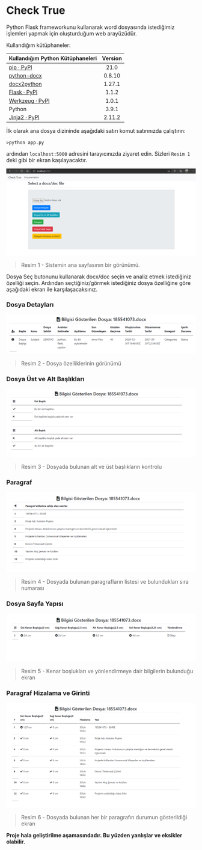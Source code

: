 # Check True

Python Flask frameworkunu kullanarak word dosyasında istediğimiz işlemleri yapmak için oluşturduğum web arayüzüdür.

Kullandığım kütüphaneler:

| Kullandığım Python Kütüphaneleri                             | Version |
| ------------------------------------------------------------ | :-----: |
| [pip · PyPI](https://pypi.org/project/pip/)                  |  21.0   |
| [python-docx](https://python-docx.readthedocs.io/en/latest/user/install.html#install) | 0.8.10  |
| [docx2python](https://docx2python.readthedocs.io/en/latest/index.html#installation) | 1.27.1  |
| [Flask · PyPI](https://pypi.org/project/Flask/)              |  1.1.2  |
| [Werkzeug · PyPI](https://pypi.org/project/Werkzeug/)        |  1.0.1  |
| Python                                                       |  3.9.1  |
| [Jinja2 · PyPI](https://pypi.org/project/Jinja2/)            | 2.11.2  |

İlk olarak ana dosya dizininde aşağıdaki satırı komut satırınızda çalıştırın:

```shell
>python app.py
```

ardından `localhost:5000` adresini tarayıcınızda ziyaret edin. Sizleri `Resim 1` deki gibi bir ekran kaşılayacaktır.

<img src="./documentation/images/image-20210130021047530.png">

> Resim 1 - Sistemin ana sayfasının bir görünümü.

Dosya Seç butonunu kullanarak docx/doc seçin ve analiz etmek istediğiniz özelliği seçin. Ardından seçtiğiniz/görmek istediğiniz dosya özelliğine göre aşağıdaki ekran ile karşılaşacaksınız.

### Dosya Detayları



<img src="./documentation/images/image-20210130015638143.png">

> Resim 2 - Dosya özelliklerinin görünümü

### Dosya Üst ve Alt Başlıkları

<img src="./documentation/images/image-20210130021831285.png">

> Resim 3 - Dosyada bulunan alt ve üst başlıkların kontrolu

### Paragraf

<img src="./documentation/images/image-20210130022306238.png">

> Resim 4 - Dosyada bulunan paragrafların listesi ve bulundukları sıra numarası

### Dosya Sayfa Yapısı

<img src="./documentation/images/image-20210130023452440.png">

> Resim 5 - Kenar boşlukları ve yönlendirmeye dair bilgilerin bulunduğu ekran

### Paragraf Hizalama ve Girinti

<img src="./documentation/images/image-20210130023756476.png">

> Resim 6 - Dosyada bulunan her bir paragrafın durumun gösterildiği ekran

**Proje hala geliştirilme aşamasındadır. Bu yüzden yanlışlar ve eksikler olabilir.**

